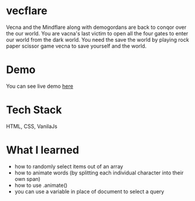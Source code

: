 # vecflare

Vecna and the Mindflare along with demogordans are back to conqor over the our world. You are vacna's last victim to open all the four gates to enter our world from the dark world. You need the save the world by playing rock paper scissor game vecna to save yourself and the world. 

# Demo

You can see live demo <a href="https://salonigupta1100.github.io/vecflare/">here</a>

# Tech Stack

HTML, CSS, VanilaJs

# What I learned

- how to randomly select items out of an array
- how to animate words (by splitting each individual character into their own span)
- how to use .animate()
- you can use a variable in place of document to select a query
